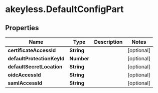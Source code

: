 # akeyless.DefaultConfigPart

## Properties

Name | Type | Description | Notes
------------ | ------------- | ------------- | -------------
**certificateAccessId** | **String** |  | [optional] 
**defaultProtectionKeyId** | **Number** |  | [optional] 
**defaultSecretLocation** | **String** |  | [optional] 
**oidcAccessId** | **String** |  | [optional] 
**samlAccessId** | **String** |  | [optional] 


